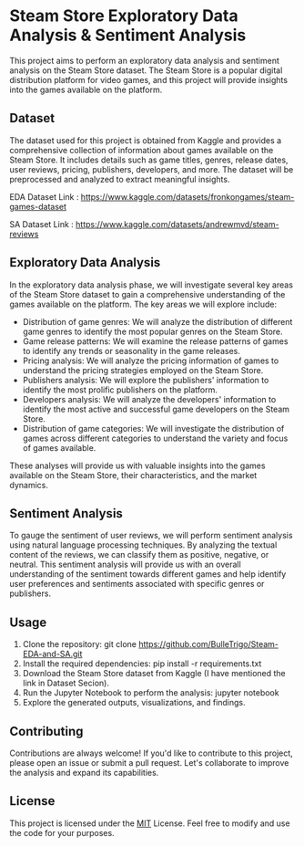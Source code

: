 
# Steam Store Exploratory Data Analysis & Sentiment Analysis

This project aims to perform an exploratory data analysis and sentiment analysis on the Steam Store dataset. The Steam Store is a popular digital distribution platform for video games, and this project will provide insights into the games available on the platform.


## Dataset

The dataset used for this project is obtained from Kaggle and provides a comprehensive collection of information about games available on the Steam Store. It includes details such as game titles, genres, release dates, user reviews, pricing, publishers, developers, and more. The dataset will be preprocessed and analyzed to extract meaningful insights.

EDA Dataset Link : https://www.kaggle.com/datasets/fronkongames/steam-games-dataset

SA Dataset Link : https://www.kaggle.com/datasets/andrewmvd/steam-reviews
## Exploratory Data Analysis

In the exploratory data analysis phase, we will investigate several key areas of the Steam Store dataset to gain a comprehensive understanding of the games available on the platform. The key areas we will explore include:

- Distribution of game genres: We will analyze the distribution of different game genres to identify the most popular genres on the Steam Store.
- Game release patterns: We will examine the release patterns of games to identify any trends or seasonality in the game releases.
- Pricing analysis: We will analyze the pricing information of games to understand the pricing strategies employed on the Steam Store.
- Publishers analysis: We will explore the publishers' information to identify the most prolific publishers on the platform.
- Developers analysis: We will analyze the developers' information to identify the most active and successful game developers on the Steam Store.
- Distribution of game categories: We will investigate the distribution of games across different categories to understand the variety and focus of games available.

These analyses will provide us with valuable insights into the games available on the Steam Store, their characteristics, and the market dynamics.
## Sentiment Analysis

To gauge the sentiment of user reviews, we will perform sentiment analysis using natural language processing techniques. By analyzing the textual content of the reviews, we can classify them as positive, negative, or neutral. This sentiment analysis will provide us with an overall understanding of the sentiment towards different games and help identify user preferences and sentiments associated with specific genres or publishers.
## Usage

1. Clone the repository: git clone https://github.com/BulleTrigo/Steam-EDA-and-SA.git
2. Install the required dependencies: pip install -r requirements.txt
3. Download the Steam Store dataset from Kaggle (I have mentioned the link in Dataset Secion).
4. Run the Jupyter Notebook to perform the analysis: jupyter notebook
5. Explore the generated outputs, visualizations, and findings.
## Contributing

Contributions are always welcome!
If you'd like to contribute to this project, please open an issue or submit a pull request. Let's collaborate to improve the analysis and expand its capabilities.


## License

This project is licensed under the [MIT](https://choosealicense.com/licenses/mit/) License. Feel free to modify and use the code for your purposes.
